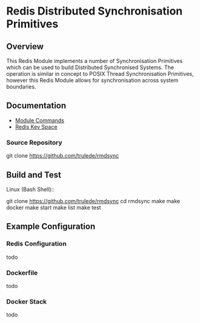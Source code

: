# Redis Distributed Synchronisation Primitives

## Overview

This Redis Module implements a number of Synchronisation Primitives which can
be used to build Distributed Synchronised Systems. The operation is similar in
concept to POSIX Thread Synchronisation Primitives, however this Redis Module
allows for synchronisation across system boundaries.


## Documentation

  * [Module Commands](doc/api.md)
  * [Redis Key Space](doc/keyspace.md)


### Source Repository

git clone https://github.com/trulede/rmdsync


## Build and Test

Linux (Bash Shell)::

  git clone https://github.com/trulede/rmdsync
  cd rmdsync
  make
  make docker
  make start
  make list
  make test


## Example Configuration

### Redis Configuration

todo


### Dockerfile

todo


### Docker Stack

todo
